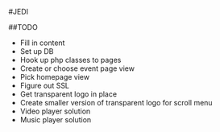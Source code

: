 #JEDI 

##TODO
* Fill in content
* Set up DB
* Hook up php classes to pages
* Create or choose event page view
* Pick homepage view
* Figure out SSL
* Get transparent logo in place
* Create smaller version of transparent logo for scroll menu
* Video player solution
* Music player solution

